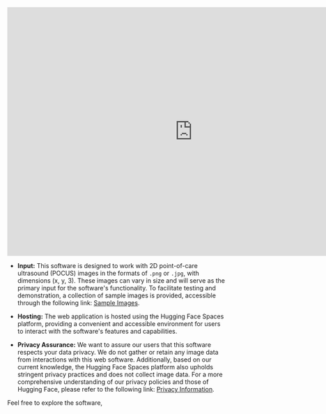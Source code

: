 <iframe src="https://sumit-ai-ml-aorta-segmentation.hf.space" frameborder="0" width="850" height="570" ></iframe>


- **Input:**
This software is designed to work with 2D point-of-care ultrasound (POCUS) images in the formats of `.png` or `.jpg`, with dimensions (x, y, 3). These images can vary in size and will serve as the primary input for the software's functionality. To facilitate testing and demonstration, a collection of sample images is provided, accessible through the following link: [Sample Images](insert_sample_images_link_here).

- **Hosting:**
The web application is hosted using the Hugging Face Spaces platform, providing a convenient and accessible environment for users to interact with the software's features and capabilities.

- **Privacy Assurance:**
We want to assure our users that this software respects your data privacy. We do not gather or retain any image data from interactions with this web software. Additionally, based on our current knowledge, the Hugging Face Spaces platform also upholds stringent privacy practices and does not collect image data. For a more comprehensive understanding of our privacy policies and those of Hugging Face, please refer to the following link: [Privacy Information](https://huggingface.co/docs/inference-endpoints/security).

Feel free to explore the software, 


